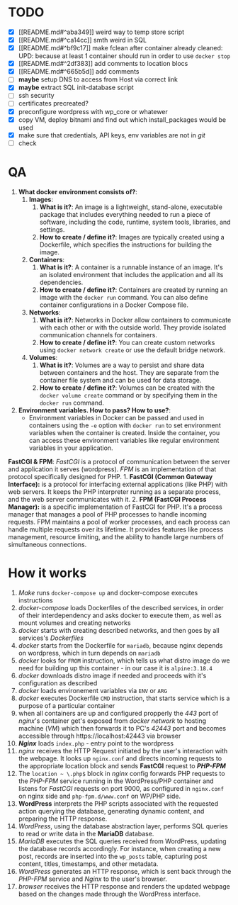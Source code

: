 # TODO
- [x] [[README.md#^aba349]] weird way to temp store script
- [x] [[README.md#^ca14cc]] smth weird in SQL
- [x] [[README.md#^bf9c17]] make fclean after container already cleaned: UPD: because at least 1 container should run in order to use `docker stop`
- [x] [[README.md#^2df383]] add comments to location blocs
- [x] [[README.md#^665b5d]] add comments
- [ ] **maybe** setup DNS to access from Host via correct link
- [x] **maybe** extract SQL init-database script
- [ ] ssh security
- [ ] certificates precreated?
- [x] preconfigure wordpress with wp_core or whatewer
- [x] copy VM, deploy bitnami and find out which install_packages would be used
- [x] make sure that credentials, API keys, env variables are not in *git*
- [ ] check 
# QA
1. **What docker environment consists of?**:
    1. **Images**:
        1. **What is it?**: An image is a lightweight, stand-alone, executable package that includes everything needed to run a piece of software, including the code, runtime, system tools, libraries, and settings.
        2. **How to create / define it?**: Images are typically created using a Dockerfile, which specifies the instructions for building the image.
    2. **Containers**:
        1. **What is it?**: A container is a runnable instance of an image. It's an isolated environment that includes the application and all its dependencies.
        2. **How to create / define it?**: Containers are created by running an image with the `docker run` command. You can also define container configurations in a Docker Compose file.
    3. **Networks**:
        1. **What is it?**: Networks in Docker allow containers to communicate with each other or with the outside world. They provide isolated communication channels for containers.
        2. **How to create / define it?**: You can create custom networks using `docker network create` or use the default bridge network.
    4. **Volumes**:
        1. **What is it?**: Volumes are a way to persist and share data between containers and the host. They are separate from the container file system and can be used for data storage.
        2. **How to create / define it?**: Volumes can be created with the `docker volume create` command or by specifying them in the `docker run` command.
2. **Environment variables. How to pass? How to use?**:
    - Environment variables in Docker can be passed and used in containers using the `-e` option with `docker run` to set environment variables when the container is created. Inside the container, you can access these environment variables like regular environment variables in your application.


**FastCGI & FPM**: *FastCGI* is a protocol of communication between the server and application it serves (wordpress). *FPM* is an implementation of that protocol specifically designed for PHP. 
    1. **FastCGI (Common Gateway Interface):** is a protocol for interfacing external applications (like PHP) with web servers. It keeps the PHP interpreter running as a separate process, and the web server communicates with it.
    2. **FPM (FastCGI Process Manager):** is a specific implementation of FastCGI for PHP. It's a process manager that manages a pool of PHP processes to handle incoming requests. FPM maintains a pool of worker processes, and each process can handle multiple requests over its lifetime. It provides features like process management, resource limiting, and the ability to handle large numbers of simultaneous connections.
# How it works
1. *Make* runs `docker-compose up` and docker-compose executes instructions
2. *docker-compose* loads Dockerfiles of the described services, in order of their interdependency and asks docker to execute them, as well as mount volumes and creating networks
3. *docker* starts with creating described networks, and then goes by all services's *Dockerfiles*
4. *docker* starts from the Dockerfile for `mariadb`, because nginx depends on wordpress, which in turn depends on `mariadb`
5. *docker* looks for `FROM` instruction, which tells us what distro image do we need for building up this container - in our case it is `alpine:3.18.4`
6. *docker* downloads distro image if needed and proceeds with it's configuration as described
7. *docker* loads environement variables via `ENV` or `ARG`
8. *docker* executes Dockerfile `CMD` instruction, that starts service which is a purpose of a particular container
9. when all containers are up and configured propperly the *443* port of *nginx*'s container get's exposed from *docker network* to hosting machine (*VM*) which then forwards it to PC's *42443* port and becomes accessible through https://localhost:42443 via browser
10. ***Nginx*** loads `index.php` - entry point to the wordpress
11. *nginx* receives the HTTP Request initiated by the user's interaction with the webpage. It looks up `nginx.conf` and directs incoming requests to the appropriate location block and sends **FastCGI** request to ***PHP-FPM***
12. The `location ~ \.php$` block in *nginx* config forwards PHP requests to the *PHP-FPM* service running in the WordPress/PHP container and listens for *FastCGI* requests on port 9000, as configured in `nginx.conf` on nginx side and `php-fpm.d/www.conf` on WP/PHP side. 
13. **WordPress** interprets the PHP scripts associated with the requested action querying the database, generating dynamic content, and preparing the HTTP response.
14. *WordPress*, using the database abstraction layer, performs SQL queries to read or write data in the **MariaDB** database.
15. *MariaDB* executes the SQL queries received from WordPress, updating the database records accordingly. For instance, when creating a new post, records are inserted into the `wp_posts` table, capturing post content, titles, timestamps, and other metadata.
16. *WordPress* generates an HTTP response, which is sent back through the *PHP-FPM* service and *Nginx* to the user's browser.
17. *browser* receives the HTTP response and renders the updated webpage based on the changes made through the WordPress interface.
